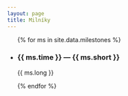 ```yaml
---
layout: page
title: Milníky
---
```

<ul class="milestones">
{% for ms in site.data.milestones %}
	<li>
		<h3>{{ ms.time }} — {{ ms.short }}</h3>
		<p>{{ ms.long }}</p>
	</li>
{% endfor %}
</ul>
